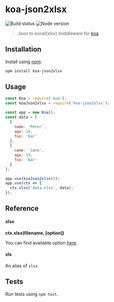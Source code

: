 # koa-json2xlsx

![Build status](https://travis-ci.org/NoobTW/koa-json2xlsx.svg?branch=master) ![Node version](https://img.shields.io/badge/node-%3E%3D_6-green.svg)

> Json to excel(xlsx) middleware for [koa](https://github.com/koajs/koa)

## Installation

Install using [npm](https://www.npmjs.com):
```bash
npm install koa-json2xlsx
```

## Usage
```javascript
const Koa = require('koa');
const koaJson2xlsx = require('koa-json2xlsx');

const app = new Koa();
const data = [
  {
    name: 'Peter',
    age: 18,
    foo: 'bar'
  },
  {
    name: 'Jane',
    age: 19,
    foo: 'bar'
  }
];

app.use(koaJson2xlsx());
app.use(ctx => {
  ctx.xlsx('data.xlsx', data);
});
```

## Reference

#### xlsx

**ctx.xlsx(filename, [option])**

You can find available option [here](https://github.com/rikkertkoppes/json2xls#options).

#### xls

An alias of `xlsx`.

## Tests

Run tests using `npm test`.

